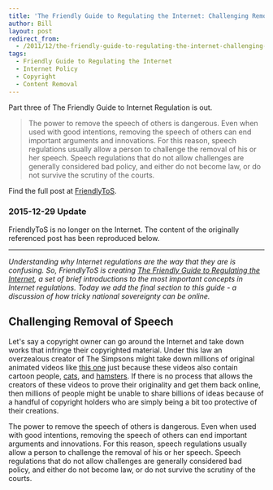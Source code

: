 ```yaml
---
title: 'The Friendly Guide to Regulating the Internet: Challenging Removal of Speech'
author: Bill
layout: post
redirect_from:
  - /2011/12/the-friendly-guide-to-regulating-the-internet-challenging-removal-of-speech/
tags:
  - Friendly Guide to Regulating the Internet
  - Internet Policy
  - Copyright
  - Content Removal
---
```

Part three of The Friendly Guide to Internet Regulation is out.

> The power to remove the speech of others is dangerous. Even when used with
> good intentions, removing the speech of others can end important arguments
> and innovations. For this reason, speech regulations usually allow a person
> to challenge the removal of his or her speech. Speech regulations that do not
> allow challenges are generally considered bad policy, and either do not
> become law, or do not survive the scrutiny of the courts.

Find the full post at [FriendlyToS][1].

### 2015-12-29 Update

FriendlyToS is no longer on the Internet. The content of the originally
referenced post has been reproduced below.

-------------------------------------------------------------------------------

*Understanding why Internet regulations are the way that they are is confusing.
So, FriendlyToS is creating [The Friendly Guide to Regulating the Internet][5],
a set of brief introductions to the most important concepts in Internet
regulations. Today we add the final section to this guide - a discussion of how
tricky national sovereignty can be online.*

## Challenging Removal of Speech

Let's say a copyright owner can go around the Internet and take down works that
infringe their copyrighted material. Under this law an overzealous creator of
The Simpsons might take down millions of original animated videos like
[this one][2] just because these videos also contain cartoon people, [cats][3],
and [hamsters][4]. If there is no process that allows the creators of these
videos to prove their originality and get them back online, then millions of
people might be unable to share billions of ideas because of a handful of
copyright holders who are simply being a bit too protective of their creations.

The power to remove the speech of others is dangerous. Even when used with good
intentions, removing the speech of others can end important arguments and
innovations. For this reason, speech regulations usually allow a person to
challenge the removal of his or her speech. Speech regulations that do not
allow challenges are generally considered bad policy, and either do not become
law, or do not survive the scrutiny of the courts.

 [1]: http://blog.friendlytos.org/?p=91
 [2]: http://www.youtube.com/watch?v=DiLPv86n29E
 [3]: http://simpsons.wikia.com/wiki/Snowball_V
 [4]: http://simpsons.wikia.com/wiki/Nibbles
 [5]: /projects/friendly-tos/2011/12/07/the-friendly-guide-to-regulating-the-internet/
